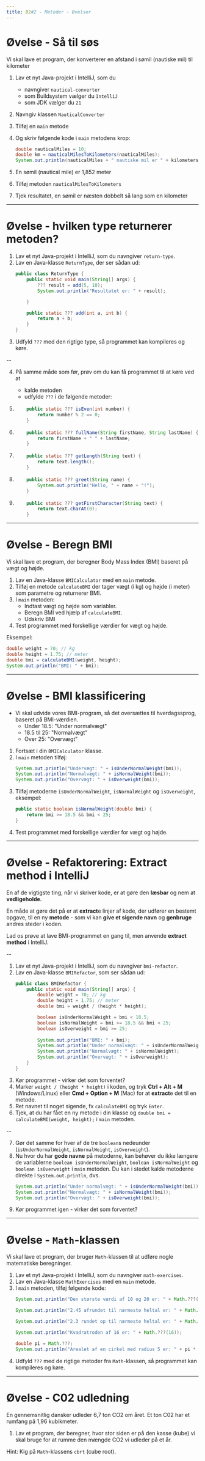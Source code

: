 ```yaml
---
title: 02#2 - Metoder - Øvelser
---
```


# Øvelse - Så til søs

Vi skal lave et program, der konverterer en afstand i sømil (nautiske mil) til kilometer

1. Lav et nyt Java-projekt i IntelliJ, som du
    -   navngiver `nautical-converter`
    -   som Buildsystem vælger du `IntelliJ`
    -   som JDK vælger du `21`

2. Navngiv klassen `NauticalConverter`
3. Tilføj en `main` metode
4. Og skriv følgende kode i `main` metodens krop:
    ```java
    double nauticalMiles = 10;
    double km = nauticalMilesToKilometers(nauticalMiles);
    System.out.println(nauticalMiles + " nautiske mil er " + kilometers + " kilometer.");
    ```
5. En sømil (nautical mile) er 1,852 meter
6. Tilføj metoden `nauticalMilesToKilometers`
7. Tjek resultatet, en sømil er næsten dobbelt så lang som en kilometer

---

# Øvelse - hvilken type returnerer metoden?

1. Lav et nyt Java-projekt i IntelliJ, som du navngiver `return-type`.
2. Lav en Java-klasse `ReturnType`, der ser sådan ud:
    ```java
    public class ReturnType {
        public static void main(String[] args) {
            ??? result = add(5, 10);
            System.out.println("Resultatet er: " + result);

        }

        public static ??? add(int a, int b) {
            return a + b;
        }
    }
    ```
3. Udfyld `???` med den rigtige type, så programmet kan kompileres og køre.

--

4. På samme måde som før, prøv om du kan få programmet til at køre ved at
    - kalde metoden
    - udfylde `???` i de følgende metoder:

5. 
    ```java
        public static ??? isEven(int number) {
            return number % 2 == 0;
        }
    ```

6. 
    ```java
        public static ??? fullName(String firstName, String lastName) {
            return firstName + " " + lastName;
        }
    ```

7. 
    ```java
        public static ??? getLength(String text) {
            return text.length();
        }
    ```

8. 
    ```java
        public static ??? greet(String name) {
            System.out.println("Hello, " + name + "!");
        }
    ```

9. 
    ```java
        public static ??? getFirstCharacter(String text) {
            return text.charAt(0);
        }
    ```

---

# Øvelse - Beregn BMI

Vi skal lave et program, der beregner Body Mass Index (BMI) baseret på vægt og højde.

1. Lav en Java-klasse `BMICalculator` med en `main` metode.
2. Tilføj en metode `calculateBMI` der tager vægt (i kg) og højde (i meter) som parametre og returnerer BMI.
3. I `main` metoden:
    - Indtast vægt og højde som variabler.
    - Beregn BMI ved hjælp af `calculateBMI`.
    - Udskriv BMI
5. Test programmet med forskellige værdier for vægt og højde.

Eksempel:
```java
double weight = 70; // kg
double height = 1.75; // meter
double bmi = calculateBMI(weight, height);
System.out.println("BMI: " + bmi);
```

---

# Øvelse - BMI klassificering

- Vi skal udvide vores BMI-program, så det oversættes til hverdagssprog, baseret på BMI-værdien.
    - Under 18.5: "Under normalvægt"
    - 18.5 til 25: "Normalvægt"
    - Over 25: "Overvægt"

1. Fortsæt i din `BMICalculator` klasse.
2. I `main` metoden tilføj:
    ```java
    System.out.println("Undervægt: " + isUnderNormalWeight(bmi));
    System.out.println("Normalvægt: " + isNormalWeight(bmi));
    System.out.println("Overvægt: " + isOverweight(bmi));
    ```
3. Tilføj metoderne `isUnderNormalWeight`, `isNormalWeight` og `isOverweight`, eksempel:
    ```java
    public static boolean isNormalWeight(double bmi) {
        return bmi >= 18.5 && bmi < 25;
    }
    ```
4. Test programmet med forskellige værdier for vægt og højde.

---

# Øvelse - Refaktorering: Extract method i IntelliJ

En af de vigtigste ting, når vi skriver kode, er at gøre den **læsbar** og nem at **vedligeholde**. 

En måde at gøre det på er at **extract**e linjer af kode, der udfører en bestemt opgave, til en ny **metode** - som vi kan **give et sigende navn** og **genbruge** andres steder i koden.

Lad os prøve at lave BMI-programmet en gang til, men anvende **extract method** i IntelliJ.

--

1. Lav et nyt Java-projekt i IntelliJ, som du navngiver `bmi-refactor`.
2. Lav en Java-klasse `BMIRefactor`, som ser sådan ud:
    ```java
    public class BMIRefactor {
        public static void main(String[] args) {
            double weight = 70; // kg
            double height = 1.75; // meter
            double bmi = weight / (height * height);

            boolean isUnderNormalWeight = bmi < 18.5;
            boolean isNormalWeight = bmi >= 18.5 && bmi < 25;
            boolean isOverweight = bmi >= 25;
            
            System.out.println("BMI: " + bmi);
            System.out.println("Under normalvægt: " + isUnderNormalWeight);
            System.out.println("Normalvægt: " + isNormalWeight);
            System.out.println("Overvægt: " + isOverweight);
        }
    }
    ```
3. Kør programmet - virker det som forventet?
4. Marker `weight / (height * height)` i koden, og tryk **Ctrl + Alt + M** (Windows/Linux) eller **Cmd + Option + M** (Mac) for at **extract**e det til en metode.
5. Ret navnet til noget sigende, fx `calculateBMI` og tryk `Enter`.
6. Tjek, at du har fået en ny metode i din klasse og `double bmi = calculateBMI(weight, height);` i `main` metoden.

--

7. Gør det samme for hver af de tre `boolean`s nedeunder (`isUnderNormalWeight`, `isNormalWeight`, `isOverweight`). 
8. Nu hvor du har **gode navne** på metoderne, kan behøver du ikke længere de variablerne `boolean isUnderNormalWeight`, `boolean isNormalWeight` og `boolean isOverweight` i `main` metoden. Du kan i stedet kalde metoderne direkte i `System.out.println`, dvs.
    ```java
    System.out.println("Under normalvægt: " + isUnderNormalWeight(bmi));
    System.out.println("Normalvægt: " + isNormalWeight(bmi));
    System.out.println("Overvægt: " + isOverweight(bmi));
    ```
9. Kør programmet igen - virker det som forventet?

---

# Øvelse - `Math`-klassen
Vi skal lave et program, der bruger `Math`-klassen til at udføre nogle matematiske beregninger.
1. Lav et nyt Java-projekt i IntelliJ, som du navngiver `math-exercises`.
2. Lav en Java-klasse `MathExercises` med en `main` metode.
3. I `main` metoden, tilføj følgende kode:
    ```java
    System.out.println("Den største værdi af 10 og 20 er: " + Math.???(10, 20));

    System.out.println("2.45 afrundet til nærmeste heltal er: " + Math.???(2.45));

    System.out.println("2.3 rundet op til nærmeste heltal er: " + Math.???(2.9));
    
    System.out.println("Kvadratroden af 16 er: " + Math.???(16));

    double pi = Math.???;
    System.out.println("Arealet af en cirkel med radius 5 er: " + pi * Math.???(5, 2));
    ```
4. Udfyld `???` med de rigtige metoder fra `Math`-klassen, så programmet kan kompileres og køre.

---

# Øvelse - C02 udledning

En gennemsnitlig dansker udleder 6,7 ton CO2 om året.
Et ton C02 har et rumfang på 1,96 kubikmeter.

1. Lav et program, der beregner, hvor stor siden er på den kasse (kube) vi skal bruge for at rumme den mængde CO2 vi udleder på et år.

Hint: Kig på `Math`-klassens `cbrt` (cube root).
